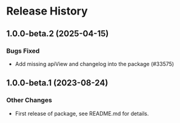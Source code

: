 # Release History

## 1.0.0-beta.2 (2025-04-15)

### Bugs Fixed

- Add missing apiView and changelog into the package (#33575)

## 1.0.0-beta.1 (2023-08-24)

### Other Changes

- First release of package, see README.md for details.
